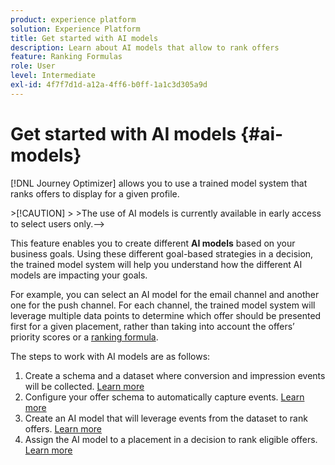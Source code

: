 ```yaml
---
product: experience platform
solution: Experience Platform
title: Get started with AI models
description: Learn about AI models that allow to rank offers
feature: Ranking Formulas
role: User
level: Intermediate
exl-id: 4f7f7d1d-a12a-4ff6-b0ff-1a1c3d305a9d
---
```

# Get started with AI models {#ai-models}

[!DNL Journey Optimizer] allows you to use a trained model system that ranks offers to display for a given profile.

<!-->>[!CAUTION]
>
>The use of AI models is currently available in early access to select users only.-->

This feature enables you to create different **AI models** based on your business goals. Using these different goal-based strategies in a decision, the trained model system will help you understand how the different AI models are impacting your goals.

For example, you can select an AI model for the email channel and another one for the push channel. For each channel, the trained model system will leverage multiple data points to determine which offer should be presented first for a given placement, rather than taking into account the offers’ priority scores or a [ranking formula](create-ranking-formulas.md).

The steps to work with AI models are as follows:

1. Create a schema and a dataset where conversion and impression events will be collected. [Learn more](create-dataset.md)
1. Configure your offer schema to automatically capture events. [Learn more](schema-requirement.md)
1. Create an AI model that will leverage events from the dataset to rank offers. [Learn more](create-ranking-strategies.md)
1. Assign the AI model to a placement in a decision to rank eligible offers. [Learn more](../offer-activities/configure-offer-selection.md)
